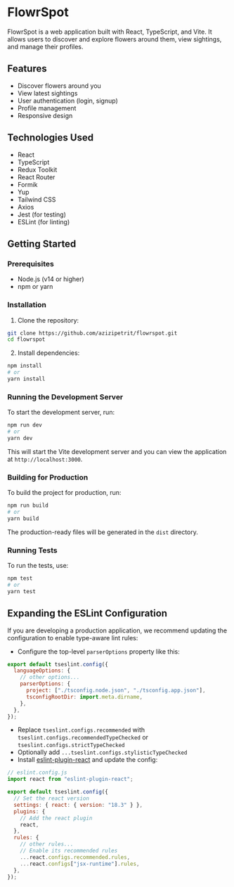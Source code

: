# FlowrSpot

FlowrSpot is a web application built with React, TypeScript, and Vite. It allows users to discover and explore flowers around them, view sightings, and manage their profiles.

## Features

- Discover flowers around you
- View latest sightings
- User authentication (login, signup)
- Profile management
- Responsive design

## Technologies Used

- React
- TypeScript
- Redux Toolkit
- React Router
- Formik
- Yup
- Tailwind CSS
- Axios
- Jest (for testing)
- ESLint (for linting)

## Getting Started

### Prerequisites

- Node.js (v14 or higher)
- npm or yarn

### Installation

1. Clone the repository:

```sh
git clone https://github.com/azizipetrit/flowrspot.git
cd flowrspot
```

2. Install dependencies:

```sh
npm install
# or
yarn install
```

### Running the Development Server

To start the development server, run:

```sh
npm run dev
# or
yarn dev
```

This will start the Vite development server and you can view the application at `http://localhost:3000`.

### Building for Production

To build the project for production, run:

```sh
npm run build
# or
yarn build
```

The production-ready files will be generated in the `dist` directory.

### Running Tests

To run the tests, use:

```sh
npm test
# or
yarn test
```

## Expanding the ESLint Configuration

If you are developing a production application, we recommend updating the configuration to enable type-aware lint rules:

- Configure the top-level `parserOptions` property like this:

```js
export default tseslint.config({
  languageOptions: {
    // other options...
    parserOptions: {
      project: ["./tsconfig.node.json", "./tsconfig.app.json"],
      tsconfigRootDir: import.meta.dirname,
    },
  },
});
```

- Replace `tseslint.configs.recommended` with `tseslint.configs.recommendedTypeChecked` or `tseslint.configs.strictTypeChecked`
- Optionally add `...tseslint.configs.stylisticTypeChecked`
- Install [eslint-plugin-react](https://github.com/jsx-eslint/eslint-plugin-react) and update the config:

```js
// eslint.config.js
import react from "eslint-plugin-react";

export default tseslint.config({
  // Set the react version
  settings: { react: { version: "18.3" } },
  plugins: {
    // Add the react plugin
    react,
  },
  rules: {
    // other rules...
    // Enable its recommended rules
    ...react.configs.recommended.rules,
    ...react.configs["jsx-runtime"].rules,
  },
});
```
